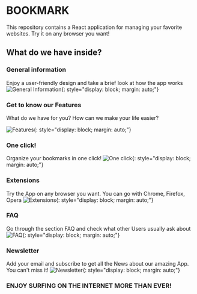 <!-- # BOOKMARK

This repository contains a React application for managing your favorite
websites. Try it on any browser you want!

## What do we have inside?

### General information

Enjoy a user-friendly design and take a brief look at how the app works
![General Information](https://i.ibb.co/g7CL26t/1general.jpg 'General Information')

### Get to know our Features

What do we have for you? How can we make your life easier?

![Features](https://i.ibb.co/M1t7bW3/2-features.jpg 'Features')

### One click!

Organize your bookmarks in one click!
![One click](https://i.ibb.co/xsNv9L6/3oneclick.jpg 'One click')

### Extensions

Try the App on any browser you want. You can go with Chrome, Firefox, Opera
![Extensions](https://i.ibb.co/HFfmK3W/4extensions.jpg 'Extensions')

### FAQ

Go through the section FAQ and check what other Users usually ask about
![FAQ](https://i.ibb.co/4Sy5rD2/5faq.jpg 'FAQ')

### Newsletter

Add your email and subscribe to get all the News about our amazing App. You
can't miss it!
![Newsletter](https://i.ibb.co/bgZkdTS/Przechwytywanie.jpg 'Newsletter')

### ENJOY SURFING ON THE INTERNET MORE THAN EVER! -->

# BOOKMARK

This repository contains a React application for managing your favorite
websites. Try it on any browser you want!

## What do we have inside?

### General information

Enjoy a user-friendly design and take a brief look at how the app works
![General Information](https://i.ibb.co/g7CL26t/1general.jpg 'General Information'){:
style="display: block; margin: auto;"}

### Get to know our Features

What do we have for you? How can we make your life easier?

![Features](https://i.ibb.co/M1t7bW3/2-features.jpg 'Features'){:
style="display: block; margin: auto;"}

### One click!

Organize your bookmarks in one click!
![One click](https://i.ibb.co/xsNv9L6/3oneclick.jpg 'One click'){:
style="display: block; margin: auto;"}

### Extensions

Try the App on any browser you want. You can go with Chrome, Firefox, Opera
![Extensions](https://i.ibb.co/HFfmK3W/4extensions.jpg 'Extensions'){:
style="display: block; margin: auto;"}

### FAQ

Go through the section FAQ and check what other Users usually ask about
![FAQ](https://i.ibb.co/4Sy5rD2/5faq.jpg 'FAQ'){: style="display: block; margin:
auto;"}

### Newsletter

Add your email and subscribe to get all the News about our amazing App. You
can't miss it!
![Newsletter](https://i.ibb.co/bgZkdTS/Przechwytywanie.jpg 'Newsletter'){:
style="display: block; margin: auto;"}

### ENJOY SURFING ON THE INTERNET MORE THAN EVER!
